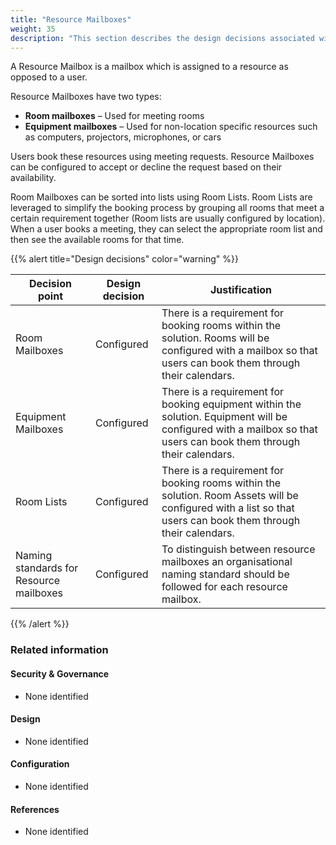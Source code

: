 ```yaml
---
title: "Resource Mailboxes"
weight: 35
description: "This section describes the design decisions associated with Exchange Online for system(s) built using ASD's Blueprint for Secure Cloud."
---
```


A Resource Mailbox is a mailbox which is assigned to a resource as opposed to a user.

Resource Mailboxes have two types:

* **Room mailboxes** – Used for meeting rooms
* **Equipment mailboxes** – Used for non-location specific resources such as computers, projectors, microphones, or cars

Users book these resources using meeting requests. Resource Mailboxes can be configured to accept or decline the request based on their availability.

Room Mailboxes can be sorted into lists using Room Lists. Room Lists are leveraged to simplify the booking process by grouping all rooms that meet a certain requirement together (Room lists are usually configured by location). When a user books a meeting, they can select the appropriate room list and then see the available rooms for that time.

{{% alert title="Design decisions" color="warning" %}}

| Decision point                          | Design decision | Justification                                                                                                                                                      |
|-----------------------------------------|-----------------|--------------------------------------------------------------------------------------------------------------------------------------------------------------------|
| Room Mailboxes                          | Configured      | There is a requirement for booking rooms within the solution. Rooms will be configured with a mailbox so that users can book them through their calendars.         |
| Equipment Mailboxes                     | Configured      | There is a requirement for booking equipment within the solution. Equipment will be configured with a mailbox so that users can book them through their calendars. |
| Room Lists                              | Configured      | There is a requirement for booking rooms within the solution. Room Assets will be configured with a list so that users can book them through their calendars.      |
| Naming standards for Resource mailboxes | Configured      | To distinguish between resource mailboxes an organisational naming standard should be followed for each resource mailbox.                                          |

{{% /alert %}}

### Related information

#### Security & Governance

* None identified

#### Design

* None identified

#### Configuration

* None identified

#### References

* None identified